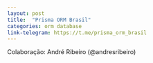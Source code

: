 ```yaml
---
layout: post
title:  "Prisma ORM Brasil"
categories: orm database
link-telegram: https://t.me/prisma_orm_brasil
---
```

Colaboração: André Ribeiro (@andresribeiro)

